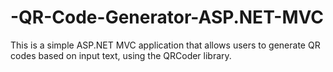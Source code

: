 # -QR-Code-Generator-ASP.NET-MVC
This is a simple ASP.NET MVC application that allows users to generate QR codes based on input text, using the QRCoder library.
